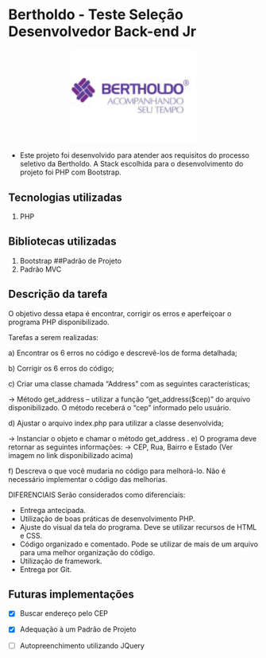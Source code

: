 # Bertholdo - Teste Seleção Desenvolvedor Back-end Jr
<div align="center">
<img src="./img/bertholdo.jpg" width="50%"/>
</div>

- Este projeto foi desenvolvido para atender aos requisitos do processo seletivo da Bertholdo. A Stack escolhida para o desenvolvimento do projeto foi PHP com Bootstrap.

## Tecnologias utilizadas
1. PHP
## Bibliotecas utilizadas
1. Bootstrap
##Padrão de Projeto
1. Padrão MVC

## Descrição da tarefa
O objetivo dessa etapa é encontrar, corrigir os erros e aperfeiçoar o programa PHP disponibilizado.


Tarefas a serem realizadas:

a) Encontrar os 6 erros no código e descrevê-los de forma detalhada;

b) Corrigir os 6 erros do código;

c) Criar uma classe chamada “Address” com as seguintes características;

→ Método get_address – utilizar a função “get_address($cep)” do arquivo disponibilizado. O método receberá o “cep” informado pelo usuário.

d) Ajustar o arquivo index.php para utilizar a classe desenvolvida;

→ Instanciar o objeto e chamar o método get_address .
e) O programa deve retornar as seguintes informações:
→ CEP, Rua, Bairro e Estado (Ver imagem no link disponibilizado acima)

f) Descreva o que você mudaria no código para melhorá-lo. Não é necessário implementar o código das melhorias.


DIFERENCIAIS
Serão considerados como diferenciais:

- Entrega antecipada.
- Utilização de boas práticas de desenvolvimento PHP.
- Ajuste do visual da tela do programa. Deve se utilizar recursos de HTML e CSS.
- Código organizado e comentado. Pode se utilizar de mais de um arquivo para uma melhor organização do código.
- Utilização de framework.
- Entrega por Git.

## Futuras implementações
- [x] Buscar endereço pelo CEP
- [x] Adequação à um Padrão de Projeto
- [ ] Autopreenchimento utilizando JQuery



